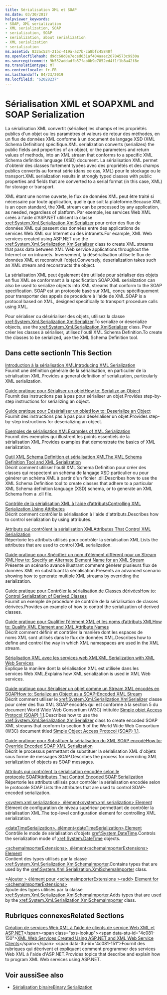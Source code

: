 ```yaml
---
title: Sérialisation XML et SOAP
ms.date: 03/30/2017
helpviewer_keywords:
- SOAP, XML serialization
- XML serialization, SOAP
- serialization, SOAP
- serialization, about serialization
- XML serialization
- serialization
ms.assetid: 832ac524-21bc-419a-a27b-ca8bfc45840f
ms.openlocfilehash: d9dc68d8e7eced031af404aaec20784573c9930a
ms.sourcegitcommit: 9b552addadfb57fab0b9e7852ed4f1f1b8a42f8e
ms.translationtype: MT
ms.contentlocale: fr-FR
ms.lasthandoff: 04/23/2019
ms.locfileid: "62028237"
---
```

# <a name="xml-and-soap-serialization"></a><span data-ttu-id="4c081-102">Sérialisation XML et SOAP</span><span class="sxs-lookup"><span data-stu-id="4c081-102">XML and SOAP Serialization</span></span>

<span data-ttu-id="4c081-103">La sérialisation XML convertit (sérialise) les champs et les propriétés publics d'un objet ou les paramètres et valeurs de retour des méthodes, en un flux de données XML conforme à un document de langage XSD (XML Schema Definition) spécifique.</span><span class="sxs-lookup"><span data-stu-id="4c081-103">XML serialization converts (serializes) the public fields and properties of an object, or the parameters and return values of methods, into an XML stream that conforms to a specific XML Schema definition language (XSD) document.</span></span> <span data-ttu-id="4c081-104">La sérialisation XML permet d'obtenir des classes fortement typées avec des propriétés et des champs publics convertis au format série (dans ce cas, XML) pour le stockage ou le transport.</span><span class="sxs-lookup"><span data-stu-id="4c081-104">XML serialization results in strongly typed classes with public properties and fields that are converted to a serial format (in this case, XML) for storage or transport.</span></span>

<span data-ttu-id="4c081-105">XML étant une norme ouverte, le flux de données XML peut être traité si nécessaire par toute application, quelle que soit la plateforme.</span><span class="sxs-lookup"><span data-stu-id="4c081-105">Because XML is an open standard, the XML stream can be processed by any application, as needed, regardless of platform.</span></span> <span data-ttu-id="4c081-106">Par exemple, les services Web XML créés à l'aide d'ASP.NET utilisent la classe <xref:System.Xml.Serialization.XmlSerializer> pour créer des flux de données XML qui passent des données entre des applications de services Web XML sur Internet ou des intranets.</span><span class="sxs-lookup"><span data-stu-id="4c081-106">For example, XML Web services created using ASP.NET use the <xref:System.Xml.Serialization.XmlSerializer> class to create XML streams that pass data between XML Web service applications throughout the Internet or on intranets.</span></span> <span data-ttu-id="4c081-107">Inversement, la désérialisation utilise le flux de données XML et reconstruit l'objet.</span><span class="sxs-lookup"><span data-stu-id="4c081-107">Conversely, deserialization takes such an XML stream and reconstructs the object.</span></span>

<span data-ttu-id="4c081-108">La sérialisation XML peut également être utilisée pour sérialiser des objets en flux XML se conformant à la spécification SOAP.</span><span class="sxs-lookup"><span data-stu-id="4c081-108">XML serialization can also be used to serialize objects into XML streams that conform to the SOAP specification.</span></span> <span data-ttu-id="4c081-109">SOAP est un protocole basé sur XML, conçu spécifiquement pour transporter des appels de procédure à l'aide de XML.</span><span class="sxs-lookup"><span data-stu-id="4c081-109">SOAP is a protocol based on XML, designed specifically to transport procedure calls using XML.</span></span>

<span data-ttu-id="4c081-110">Pour sérialiser ou désérialiser des objets, utilisez la classe <xref:System.Xml.Serialization.XmlSerializer>.</span><span class="sxs-lookup"><span data-stu-id="4c081-110">To serialize or deserialize objects, use the <xref:System.Xml.Serialization.XmlSerializer> class.</span></span> <span data-ttu-id="4c081-111">Pour créer les classes à sérialiser, utilisez l'outil XML Schema Definition.</span><span class="sxs-lookup"><span data-stu-id="4c081-111">To create the classes to be serialized, use the XML Schema Definition tool.</span></span>

## <a name="in-this-section"></a><span data-ttu-id="4c081-112">Dans cette section</span><span class="sxs-lookup"><span data-stu-id="4c081-112">In This Section</span></span>

[<span data-ttu-id="4c081-113">Introduction à la sérialisation XML</span><span class="sxs-lookup"><span data-stu-id="4c081-113">Introducing XML Serialization</span></span>](introducing-xml-serialization.md)  
<span data-ttu-id="4c081-114">Fournit une définition générale de la sérialisation, en particulier de la sérialisation XML.</span><span class="sxs-lookup"><span data-stu-id="4c081-114">Provides a general definition of serialization, particularly XML serialization.</span></span>

[<span data-ttu-id="4c081-115">Guide pratique pour Sérialiser un objet</span><span class="sxs-lookup"><span data-stu-id="4c081-115">How to: Serialize an Object</span></span>](how-to-serialize-an-object.md)  
<span data-ttu-id="4c081-116">Fournit des instructions pas à pas pour sérialiser un objet.</span><span class="sxs-lookup"><span data-stu-id="4c081-116">Provides step-by-step instructions for serializing an object.</span></span>

[<span data-ttu-id="4c081-117">Guide pratique pour Désérialiser un objet</span><span class="sxs-lookup"><span data-stu-id="4c081-117">How to: Deserialize an Object</span></span>](how-to-deserialize-an-object.md)  
<span data-ttu-id="4c081-118">Fournit des instructions pas à pas pour désérialiser un objet.</span><span class="sxs-lookup"><span data-stu-id="4c081-118">Provides step-by-step instructions for deserializing an object.</span></span>

[<span data-ttu-id="4c081-119">Exemples de sérialisation XML</span><span class="sxs-lookup"><span data-stu-id="4c081-119">Examples of XML Serialization</span></span>](examples-of-xml-serialization.md)  
<span data-ttu-id="4c081-120">Fournit des exemples qui illustrent les points essentiels de la sérialisation XML.</span><span class="sxs-lookup"><span data-stu-id="4c081-120">Provides examples that demonstrate the basics of XML serialization.</span></span>

[<span data-ttu-id="4c081-121">Outil XML Schema Definition et sérialisation XML</span><span class="sxs-lookup"><span data-stu-id="4c081-121">The XML Schema Definition Tool and XML Serialization</span></span>](the-xml-schema-definition-tool-and-xml-serialization.md)  
<span data-ttu-id="4c081-122">Décrit comment utiliser l'outil XML Schema Definition pour créer des classes qui respectent un schéma de langage XSD particulier ou pour générer un schéma XML à partir d'un fichier .dll.</span><span class="sxs-lookup"><span data-stu-id="4c081-122">Describes how to use the XML Schema Definition tool to create classes that adhere to a particular XML Schema definition language (XSD) schema, or to generate an XML Schema from a .dll file.</span></span>

[<span data-ttu-id="4c081-123">Contrôle de la sérialisation XML à l’aide d’attributs</span><span class="sxs-lookup"><span data-stu-id="4c081-123">Controlling XML Serialization Using Attributes</span></span>](controlling-xml-serialization-using-attributes.md)  
<span data-ttu-id="4c081-124">Décrit comment contrôler la sérialisation à l'aide d'attributs.</span><span class="sxs-lookup"><span data-stu-id="4c081-124">Describes how to control serialization by using attributes.</span></span>

[<span data-ttu-id="4c081-125">Attributs qui contrôlent la sérialisation XML</span><span class="sxs-lookup"><span data-stu-id="4c081-125">Attributes That Control XML Serialization</span></span>](attributes-that-control-xml-serialization.md)  
<span data-ttu-id="4c081-126">Répertorie les attributs utilisés pour contrôler la sérialisation XML.</span><span class="sxs-lookup"><span data-stu-id="4c081-126">Lists the attributes that are used to control XML serialization.</span></span>

[<span data-ttu-id="4c081-127">Guide pratique pour Spécifiez un nom d’élément différent pour un Stream XML</span><span class="sxs-lookup"><span data-stu-id="4c081-127">How to: Specify an Alternate Element Name for an XML Stream</span></span>](how-to-specify-an-alternate-element-name-for-an-xml-stream.md)  
<span data-ttu-id="4c081-128">Présente un scénario avancé illustrant comment générer plusieurs flux de données XML en substituant la sérialisation.</span><span class="sxs-lookup"><span data-stu-id="4c081-128">Presents an advanced scenario showing how to generate multiple XML streams by overriding the serialization.</span></span>

[<span data-ttu-id="4c081-129">Guide pratique pour Contrôler la sérialisation de Classes dérivées</span><span class="sxs-lookup"><span data-stu-id="4c081-129">How to: Control Serialization of Derived Classes</span></span>](how-to-control-serialization-of-derived-classes.md)  
<span data-ttu-id="4c081-130">Fournit un exemple de procédure de contrôle de la sérialisation de classes dérivées.</span><span class="sxs-lookup"><span data-stu-id="4c081-130">Provides an example of how to control the serialization of derived classes.</span></span>

[<span data-ttu-id="4c081-131">Guide pratique pour Qualifier l’élément XML et les noms d’attributs XML</span><span class="sxs-lookup"><span data-stu-id="4c081-131">How to: Qualify XML Element and XML Attribute Names</span></span>](how-to-qualify-xml-element-and-xml-attribute-names.md)  
<span data-ttu-id="4c081-132">Décrit comment définir et contrôler la manière dont les espaces de noms XML sont utilisés dans le flux de données XML.</span><span class="sxs-lookup"><span data-stu-id="4c081-132">Describes how to define and control the way in which XML namespaces are used in the XML stream.</span></span>

[<span data-ttu-id="4c081-133">Sérialisation XML avec les services web XML</span><span class="sxs-lookup"><span data-stu-id="4c081-133">XML Serialization with XML Web Services</span></span>](xml-serialization-with-xml-web-services.md)  
<span data-ttu-id="4c081-134">Explique la manière dont la sérialisation XML est utilisée dans les services Web XML.</span><span class="sxs-lookup"><span data-stu-id="4c081-134">Explains how XML serialization is used in XML Web services.</span></span>

[<span data-ttu-id="4c081-135">Guide pratique pour Sérialiser un objet comme un Stream XML encodés en SOAP</span><span class="sxs-lookup"><span data-stu-id="4c081-135">How to: Serialize an Object as a SOAP-Encoded XML Stream</span></span>](how-to-serialize-an-object-as-a-soap-encoded-xml-stream.md)  
<span data-ttu-id="4c081-136">Décrit comment utiliser le <xref:System.Xml.Serialization.XmlSerializer> classe pour créer des flux XML SOAP encodés qui est conforme à la section 5 du document World Wide Web Consortium (W3C) intitulée [Simple objet Access Protocol (SOAP) 1.1](https://www.w3.org/TR/2000/NOTE-SOAP-20000508/).</span><span class="sxs-lookup"><span data-stu-id="4c081-136">Describes how to use the <xref:System.Xml.Serialization.XmlSerializer> class to create encoded SOAP XML streams that conform to section 5 of the World Wide Web Consortium (W3C) document titled [Simple Object Access Protocol (SOAP) 1.1](https://www.w3.org/TR/2000/NOTE-SOAP-20000508/).</span></span>

[<span data-ttu-id="4c081-137">Guide pratique pour Substituer la sérialisation du XML SOAP encodé</span><span class="sxs-lookup"><span data-stu-id="4c081-137">How to: Override Encoded SOAP XML Serialization</span></span>](how-to-override-encoded-soap-xml-serialization.md)  
<span data-ttu-id="4c081-138">Décrit le processus permettant de substituer la sérialisation XML d'objets sous forme de messages SOAP.</span><span class="sxs-lookup"><span data-stu-id="4c081-138">Describes the process for overriding XML serialization of objects as SOAP messages.</span></span>

[<span data-ttu-id="4c081-139">Attributs qui contrôlent la sérialisation encodée selon le protocole SOAP</span><span class="sxs-lookup"><span data-stu-id="4c081-139">Attributes That Control Encoded SOAP Serialization</span></span>](attributes-that-control-encoded-soap-serialization.md)  
<span data-ttu-id="4c081-140">Répertorie les attributs utilisés pour contrôler la sérialisation encodée selon le protocole SOAP.</span><span class="sxs-lookup"><span data-stu-id="4c081-140">Lists the attributes that are used to control SOAP-encoded serialization.</span></span>

[<span data-ttu-id="4c081-141">\<system.xml.serialization>, élément</span><span class="sxs-lookup"><span data-stu-id="4c081-141">\<system.xml.serialization> Element</span></span>](system-xml-serialization-element.md)  
<span data-ttu-id="4c081-142">Élément de configuration de niveau supérieur permettant de contrôler la sérialisation XML.</span><span class="sxs-lookup"><span data-stu-id="4c081-142">The top-level configuration element for controlling XML serialization.</span></span>

[<span data-ttu-id="4c081-143">\<dateTimeSerialization>, élément</span><span class="sxs-lookup"><span data-stu-id="4c081-143">\<dateTimeSerialization> Element</span></span>](datetimeserialization-element.md)  
<span data-ttu-id="4c081-144">Contrôle le mode de sérialisation d'objets <xref:System.DateTime>.</span><span class="sxs-lookup"><span data-stu-id="4c081-144">Controls the serialization mode of <xref:System.DateTime> objects.</span></span>

[<span data-ttu-id="4c081-145">\<schemaImporterExtensions>, élément</span><span class="sxs-lookup"><span data-stu-id="4c081-145">\<schemaImporterExtensions> Element</span></span>](schemaimporterextensions-element.md)  
<span data-ttu-id="4c081-146">Contient des types utilisés par la classe <xref:System.Xml.Serialization.XmlSchemaImporter>.</span><span class="sxs-lookup"><span data-stu-id="4c081-146">Contains types that are used by the <xref:System.Xml.Serialization.XmlSchemaImporter> class.</span></span>

[<span data-ttu-id="4c081-147">\<Ajouter > élément pour \<schemaImporterExtensions ></span><span class="sxs-lookup"><span data-stu-id="4c081-147">\<add> Element for \<schemaImporterExtensions></span></span>](add-element-for-schemaimporterextensions.md)  
<span data-ttu-id="4c081-148">Ajoute des types utilisés par la classe <xref:System.Xml.Serialization.XmlSchemaImporter>.</span><span class="sxs-lookup"><span data-stu-id="4c081-148">Adds types that are used by the <xref:System.Xml.Serialization.XmlSchemaImporter> class.</span></span>

## <a name="related-sections"></a><span data-ttu-id="4c081-149">Rubriques connexes</span><span class="sxs-lookup"><span data-stu-id="4c081-149">Related Sections</span></span>

<span data-ttu-id="4c081-150">[Création de services Web XML à l’aide de clients de service Web XML et ASP.NET](https://docs.microsoft.com/previous-versions/dotnet/netframework-4.0/7bkzywba(v=vs.100))</span><span class="sxs-lookup"><span data-stu-id="4c081-150">[XML Web Services Created Using ASP.NET and XML Web Service Clients](https://docs.microsoft.com/previous-versions/dotnet/netframework-4.0/7bkzywba(v=vs.100))</span></span>  
<span data-ttu-id="4c081-151">Fournit des rubriques qui décrivent et expliquent comment programmer des services Web XML à l'aide d'ASP.NET.</span><span class="sxs-lookup"><span data-stu-id="4c081-151">Provides topics that describe and explain how to program XML Web services using ASP.NET.</span></span>

## <a name="see-also"></a><span data-ttu-id="4c081-152">Voir aussi</span><span class="sxs-lookup"><span data-stu-id="4c081-152">See also</span></span>

- [<span data-ttu-id="4c081-153">Sérialisation binaire</span><span class="sxs-lookup"><span data-stu-id="4c081-153">Binary Serialization</span></span>](binary-serialization.md)

